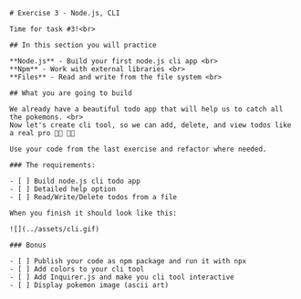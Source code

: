     # Exercise 3 - Node.js, CLI

    Time for task #3!<br>

    ## In this section you will practice

    **Node.js** - Build your first node.js cli app <br> 
    **Npm** - Work with external libraries <br> 
    **Files** - Read and write from the file system <br>

    ## What you are going to build

    We already have a beautiful todo app that will help us to catch all the pokemons. <br>
    Now let's create cli tool, so we can add, delete, and view todos like a real pro 👩‍💻 🧑‍💻 

    Use your code from the last exercise and refactor where needed.

    ### The requirements:

    - [ ] Build node.js cli todo app
    - [ ] Detailed help option
    - [ ] Read/Write/Delete todos from a file

    When you finish it should look like this:

    ![](../assets/cli.gif)

    ### Bonus

    - [ ] Publish your code as npm package and run it with npx
    - [ ] Add colors to your cli tool
    - [ ] Add Inquirer.js and make you cli tool interactive
    - [ ] Display pokemon image (ascii art)

